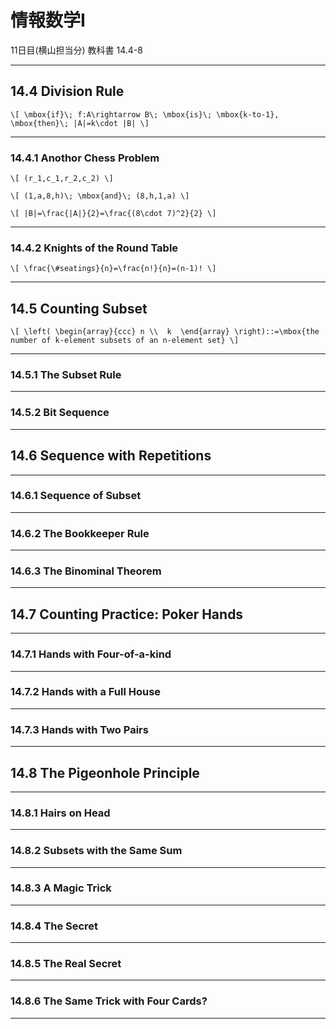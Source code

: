 # 情報数学I
11日目(横山担当分)
教科書 14.4-8

---
## 14.4 Division Rule

`\[
\mbox{if}\; f:A\rightarrow B\; \mbox{is}\; \mbox{k-to-1}, \mbox{then}\; |A|=k\cdot |B|
\]`

---
### 14.4.1 Anothor Chess Problem

`\[
(r_1,c_1,r_2,c_2)
\]`

`\[
(1,a,8,h)\; \mbox{and}\; (8,h,1,a)
\]`

`\[
|B|=\frac{|A|}{2}=\frac{(8\cdot 7)^2}{2}
\]`

---
### 14.4.2 Knights of the Round Table

`\[
\frac{\#seatings}{n}=\frac{n!}{n}=(n-1)!
\]`

---
## 14.5 Counting Subset

`\[
\left(
\begin{array}{ccc}
      n \\ 
      k 
\end{array}
\right)::=\mbox{the number of k-element subsets of an n-element set}
\]`

---
### 14.5.1 The Subset Rule

---
### 14.5.2 Bit Sequence

---
## 14.6 Sequence with Repetitions

---
### 14.6.1 Sequence of Subset

---
### 14.6.2 The Bookkeeper Rule

---
### 14.6.3 The Binominal Theorem

---
## 14.7 Counting Practice: Poker Hands

---
### 14.7.1 Hands with Four-of-a-kind

---
### 14.7.2 Hands with a Full House

---
### 14.7.3 Hands with Two Pairs

---
## 14.8 The Pigeonhole Principle

---
### 14.8.1 Hairs on Head

---
### 14.8.2 Subsets with the Same Sum

---
### 14.8.3 A Magic Trick

---
### 14.8.4 The Secret

---
### 14.8.5 The Real Secret

---
### 14.8.6 The Same Trick with Four Cards?

---
### 
